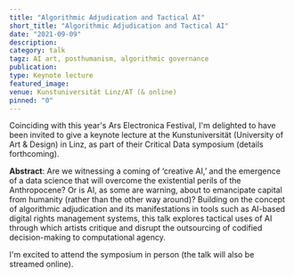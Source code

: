 ```yaml
---
title: "Algorithmic Adjudication and Tactical AI"
short_title: "Algorithmic Adjudication and Tactical AI"
date: "2021-09-09"
description:
category: talk
tagz: AI art, posthumanism, algorithmic governance
publication:
type: Keynote lecture
featured_image:
venue: Kunstuniversität Linz/AT (& online)
pinned: "0"
---
```


Coinciding with this year's Ars Electronica Festival, I'm delighted to have been invited to give a keynote lecture at the Kunstuniversität (University of Art & Design) in Linz, as part of their Critical Data symposium (details forthcoming).

**Abstract**: Are we witnessing a coming of ‘creative AI,’ and the emergence of a data science that will overcome the existential perils of the Anthropocene? Or is AI, as some are warning, about to emancipate capital from humanity (rather than the other way around)? Building on the concept of algorithmic adjudication and its manifestations in tools such as AI-based digital rights management systems, this talk explores tactical uses of AI through which artists critique and disrupt the outsourcing of codified decision-making to computational agency.

I'm excited to attend the symposium in person (the talk will also be streamed online).
